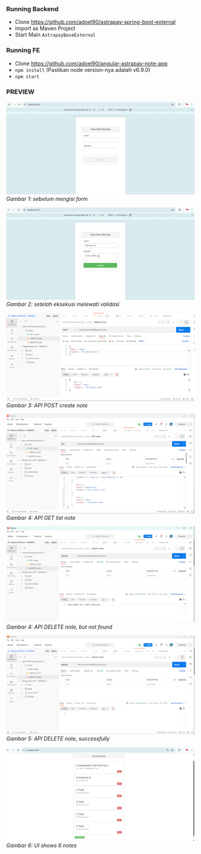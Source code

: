 
### Running Backend
- Clone https://github.com/adoel90/astrapay-spring-boot-external
- import as Maven Project
- Start Main `AstrapayBaseExternal`


### Running FE
- Clone https://github.com/adoel90/angular-astrapay-note-app
- `npm install` (Pastikan node version-nya adalah v6.9.0)
- `npm start`



### PREVIEW
![Gambar 1](screenshot/1a.before-filled-form.png)
*Gambar 1:  sebelum mengisi form*

![Gambar 2](screenshot/1b.after-eksekusi-yang-berhasil-passed-validation.png)
*Gambar 2:  setelah eksekusi melewati validasi*

![Gambar 3 ](screenshot/2a.post-create-note.png)
*Gambar 3:  API POST create note*

![Gambar 4 ](screenshot/2b.get-list-note.png)
*Gambar 4:  API GET list note*

![Gambar 4 ](screenshot/2c.delete-but-not-found-id.png)
*Gambar 4:  API DELETE note, but not found*

![Gambar 5 ](screenshot/2d.delete-successfully.png)
*Gambar 5:  API DELETE note, successfully*

![Gambar 6 ](screenshot/3.show-6-notes.png)
*Gambar 6:  UI shows 6 notes*
